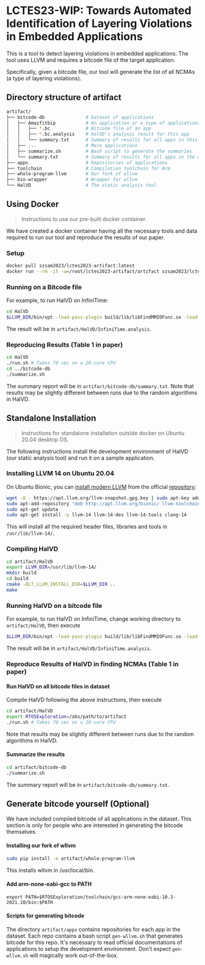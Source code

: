 # LCTES23-WIP: Towards Automated Identification of Layering Violations in Embedded Applications

This is a tool to detect layering violations in embedded applications. The tool uses LLVM and requires a bitcode file of the target application.

Specifically, given a bitcode file, our tool will generate the list of all NCMAs (a type of layering violations).

## Directory structure of artifact
``` bash
artifact/
├── bitcode-db               # Dataset of applications
│   ├── Amazfitbip           # An application or a type of applications
│   │   ├── *.bc             # Bitcode file of an app
│   │   ├── *.bc.analysis    # HalVD's analysis result for this app
│   │   └── summary.txt      # Summary of results for all apps in this sub directory
│   ├── ...                  # More applications
│   ├── summarize.sh         # Bash script to generate the summaries
│   └── summary.txt          # Summary of results for all apps in the dataset (Table 1 in paper)
├── apps                     # Repositories of applications
├── toolchain                # Compilation toolchain for Arm
├── whole-program-llvm       # Our fork of wllvm
├── bin-wrapper              # Wrapper for wllvm
└── HalVD                    # The static analysis tool
```

## Using Docker
> Instructions to use our pre-built docker container.

We have created a docker container having all the necessary tools and data required to run our tool and reproduce the results of our paper.

### Setup
<!-- Setup instructions for docker and docker pull and run-->
``` bash
docker pull szsam2023/lctes2023-artifact:latest
docker run --rm -it -w=/root/lctes2023-artifact/artifact szsam2023/lctes2023-artifact:latest
```

### Running on a Bitcode file
<!--Inside the docker..what to do?-->
For example, to run HalVD on InfiniTime:
``` bash
cd HalVD
$LLVM_DIR/bin/opt -load-pass-plugin build/lib/libFindMMIOFunc.so -load-pass-plugin build/lib/libFindHALBypass.so --passes='print<hal-bypass>' --disable-output ../bitcode-db/InfiniTime/pinetime-app-1.10.0.out.bc 2> InfiniTime.analysis
```
The result will be in `artifact/HalVD/InfiniTime.analysis`.

### Reproducing Results (Table 1 in paper)
<!--Inside the docker..what to do?.-->
``` bash
cd HalVD
./run.sh # Takes 70 sec on a 20-core CPU
cd ../bitcode-db
./summarize.sh
```
The summary report will be in `artifact/bitcode-db/summary.txt`.
Note that results may be slightly different between runs due to the random algorithms in HalVD.

## Standalone Installation

> Instructions for standalone installation outside docker on Ubuntu 20.04 desktop OS.
<!-- Contain instructions on how to set up (including, for example, a pointer to the VM player software, its version, and passwords if needed) and test your artifact. Anyone following this guide should be able to handle the rest of your artifact easily. -->

The following instructions install the development environment of HalVD (our static analysis tool) and run it on a sample application.
### Installing LLVM 14 on Ubuntu 20.04
On Ubuntu Bionic, you can [install modern
LLVM](https://blog.kowalczyk.info/article/k/how-to-install-latest-clang-6.0-on-ubuntu-16.04-xenial-wsl.html)
from the official [repository](http://apt.llvm.org/):

```bash
wget -O - https://apt.llvm.org/llvm-snapshot.gpg.key | sudo apt-key add -
sudo apt-add-repository "deb http://apt.llvm.org/bionic/ llvm-toolchain-bionic-14 main"
sudo apt-get update
sudo apt-get install -y llvm-14 llvm-14-dev llvm-14-tools clang-14
```
This will install all the required header files, libraries and tools in
`/usr/lib/llvm-14/`.

### Compiling HalVD
```bash
cd artifact/HalVD
export LLVM_DIR=/usr/lib/llvm-14/
mkdir build
cd build
cmake -DLT_LLVM_INSTALL_DIR=$LLVM_DIR ..
make
```
### Running HalVD on a bitcode file
For example, to run HalVD on InfiniTime, change working directory to `artifact/HalVD`, then execute
``` bash
$LLVM_DIR/bin/opt -load-pass-plugin build/lib/libFindMMIOFunc.so -load-pass-plugin build/lib/libFindHALBypass.so --passes='print<hal-bypass>' --disable-output ../bitcode-db/InfiniTime/pinetime-app-1.10.0.out.bc 2> InfiniTime.analysis
```
The result will be in `artifact/HalVD/InfiniTime.analysis`.


<!--### Step-by-Step Instructions
 Detail how your artifact can be evaluated. Include appropriate references to the relevant sections of your paper.

Explain how to reproduce experiments or other activities supporting your paper’s conclusions. Write this for readers who are deeply interested in your work and are studying to improve or compare against it. If your artifact runs for more than a few minutes, point this out and explain how to run it on smaller inputs. -->



### Reproduce Results of HalVD in finding NCMAs (Table 1 in paper)
#### Run HalVD on all bitcode files in dataset
Compile HalVD following the above instructions, then execute
``` bash
cd artifact/HalVD
export RTOSExploration=/abs/path/to/artifact
./run.sh # Takes 70 sec on a 20-core CPU
```
Note that results may be slightly different between runs due to the random algorithms in HalVD.

#### Summarize the results
``` bash
cd artifact/bitcode-db
./summarize.sh
```
The summary report will be in `artifact/bitcode-db/summary.txt`.


## Generate bitcode yourself (Optional)
We have included compiled bitcode of all applications in the dataset. This section is only for people who are interested in generating the bitcode themselves.
#### Installing our fork of wllvm
``` bash
sudo pip install -e artifact/whole-program-llvm
```
This installs wllvm in /usr/local/bin.

#### Add arm-none-eabi-gcc to PATH
`export PATH=$RTOSExploration/toolchain/gcc-arm-none-eabi-10.3-2021.10/bin:$PATH`

#### Scripts for generating bitcode
The directory `artifact/apps` contains repositories for each app in the dataset.
Each repo contains a bash script `gen-wllvm.sh` that generates bitcode for this repo.
It's necessary to read official documentations of applications to setup the development environment. Don't expect `gen-wllvm.sh` will magically work out-of-the-box.

<!---
| Repository | Build instructions |
| --- | --- |
| Amazfitbip | https://github.com/RTOSExploration/Amazfitbip-FreeRTOS/blob/wllvm/gen-wllvm.sh |
| Avem | https://github.com/RTOSExploration/Avem/blob/wllvm/gen-wllvm.sh |
| Cicada-FW | https://github.com/RTOSExploration/Cicada-FW/blob/wllvm/gen-wllvm.sh |
| coreMQTT-Agent | https://github.com/RTOSExploration/coreMQTT-Agent-Demos/blob/wllvm/gen-wllvm.sh |
| Embedded-GUI-for-MT2523 | https://github.com/RTOSExploration/Embedded-GUI-for-MT2523/blob/wllvm/gen-wllvm.sh |
| esp-idf-examples | https://github.com/RTOSExploration/esp-build/blob/main/gen-wllvm.sh |
| InfiniTime | https://github.com/RTOSExploration/InfiniTime/blob/wllvm/gen-wllvm.sh |
|  mbed-os | https://github.com/RTOSExploration/mbed-os-gen-wllvm/blob/main/gen-wllvm.sh |
| nrf52-keyboard | https://github.com/RTOSExploration/nrf52-keyboard/blob/wllvm/gen-wllvm.sh |
| nuttx | https://github.com/RTOSExploration/nuttx-gen-wllvm/blob/main/gen-wllvm.sh |
| phoenix-rtos | https://github.com/RTOSExploration/phoenix-rtos-project/tree/wllvm |
| RP2040-FreeRTOS | https://github.com/RTOSExploration/RP2040-FreeRTOS/blob/wllvm/gen-wllvm.sh |
|  STM32_BASE | https://github.com/RTOSExploration/STM32_Base_Project/blob/wllvm/gen-wllvm.sh |
| zephyr-samples | https://github.com/RTOSExploration/zephyr-build/blob/main/gen-wllvm.sh |
--->
